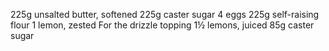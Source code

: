225g unsalted butter, softened
225g caster sugar
4 eggs
225g self-raising flour
1 lemon, zested
For the drizzle topping
1½ lemons, juiced
85g caster sugar